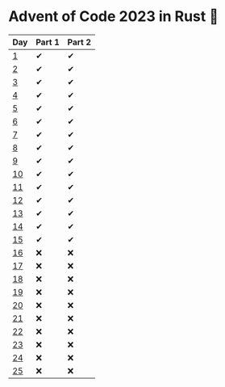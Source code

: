 # Advent of Code 2023 in Rust 🦀

| Day | Part 1 | Part 2 |
|---|---|---|
| [1](https://adventofcode.com/2023/day/1) | ✔ | ✔ |
| [2](https://adventofcode.com/2023/day/2) | ✔ | ✔ |
| [3](https://adventofcode.com/2023/day/3) | ✔ | ✔ |
| [4](https://adventofcode.com/2023/day/4) | ✔ | ✔ |
| [5](https://adventofcode.com/2023/day/5) | ✔ | ✔ |
| [6](https://adventofcode.com/2023/day/6) | ✔ | ✔ |
| [7](https://adventofcode.com/2023/day/7) | ✔ | ✔ |
| [8](https://adventofcode.com/2023/day/8) | ✔ | ✔ |
| [9](https://adventofcode.com/2023/day/9) | ✔ | ✔ |
| [10](https://adventofcode.com/2023/day/10) | ✔ | ✔ |
| [11](https://adventofcode.com/2023/day/11) | ✔ | ✔ |
| [12](https://adventofcode.com/2023/day/12) | ✔ | ✔ |
| [13](https://adventofcode.com/2023/day/13) | ✔ | ✔ |
| [14](https://adventofcode.com/2023/day/14) | ✔ | ✔ |
| [15](https://adventofcode.com/2023/day/15) | ✔ | ✔ |
| [16](https://adventofcode.com/2023/day/16) | ❌ | ❌ |
| [17](https://adventofcode.com/2023/day/17) | ❌ | ❌ |
| [18](https://adventofcode.com/2023/day/18) | ❌ | ❌ |
| [19](https://adventofcode.com/2023/day/19) | ❌ | ❌ |
| [20](https://adventofcode.com/2023/day/20) | ❌ | ❌ |
| [21](https://adventofcode.com/2023/day/21) | ❌ | ❌ |
| [22](https://adventofcode.com/2023/day/22) | ❌ | ❌ |
| [23](https://adventofcode.com/2023/day/23) | ❌ | ❌ |
| [24](https://adventofcode.com/2023/day/24) | ❌ | ❌ |
| [25](https://adventofcode.com/2023/day/25) | ❌ | ❌ |
